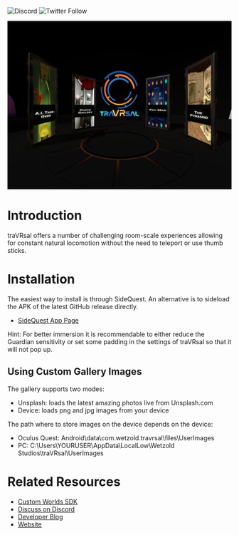 ![Discord](https://img.shields.io/discord/653315487437946880)
![Twitter Follow](https://img.shields.io/twitter/follow/traVRsal_Robert?style=flat-square)

![Cover](/images/Cover.png)

# Introduction

traVRsal offers a number of challenging room-scale experiences allowing for constant natural locomotion without the need to teleport or use thumb sticks.

# Installation

The easiest way to install is through SideQuest. An alternative is to sideload the APK of the latest GitHub release directly.

 * [SideQuest App Page](https://sdq.st/a-449)

Hint: For better immersion it is recommendable to either reduce the Guardian sensitivity or set some padding in the settings of traVRsal so that it will not pop up.

## Using Custom Gallery Images

The gallery supports two modes:

 * Unsplash: loads the latest amazing photos live from Unsplash.com
 * Device: loads png and jpg images from your device
 
 The path where to store images on the device depends on the device:
 
 * Oculus Quest: Android\data\com.wetzold.travrsal\files\UserImages
 * PC: C:\Users\YOURUSER\AppData\LocalLow\Wetzold Studios\traVRsal\UserImages
  
# Related Resources

 * [Custom Worlds SDK](https://github.com/WetzoldStudios/traVRsal-sdk)
 * [Discuss on Discord](https://discord.gg/67fNz4F)
 * [Developer Blog](https://blog.wetzold.com/)
* [Website](https://www.travrsal.com)
 